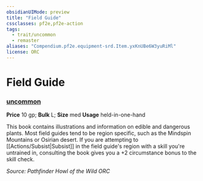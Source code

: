 ```yaml
---
obsidianUIMode: preview
title: "Field Guide"
cssclasses: pf2e,pf2e-action
tags:
  - trait/uncommon
  - remaster
aliases: "Compendium.pf2e.equipment-srd.Item.yxKnUBe6W3yuRiMl"
license: ORC
---
```

# Field Guide

### [uncommon](uncommon "Uncommon Rarity Trait")


**Price** 10 gp; 
**Bulk** L; **Size** med
**Usage** held-in-one-hand

This book contains illustrations and information on edible and dangerous plants. Most field guides tend to be region specific, such as the Mindspin Mountains or Osirian desert. If you are attempting to [[Actions/Subsist|Subsist]] in the field guide's region with a skill you're untrained in, consulting the book gives you a +2 circumstance bonus to the skill check.

*Source: Pathfinder Howl of the Wild*
*ORC*